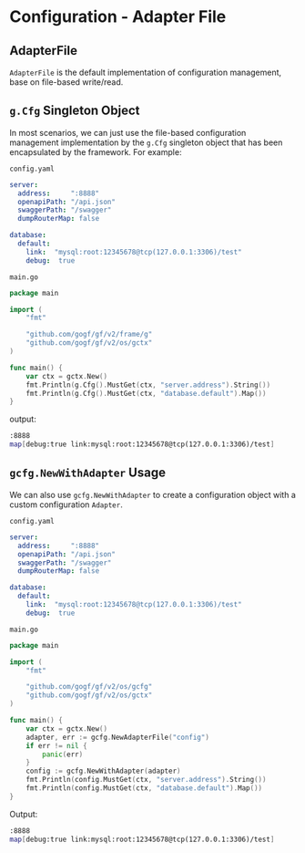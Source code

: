# Configuration - Adapter File

## AdapterFile

`AdapterFile` is the default implementation of configuration management, base on file-based write/read.

## `g.Cfg` Singleton Object

In most scenarios, we can just use the file-based configuration management implementation by the `g.Cfg` singleton object that has been encapsulated by the framework. For example:

`config.yaml`

```yaml
server:
  address:     ":8888"
  openapiPath: "/api.json"
  swaggerPath: "/swagger"
  dumpRouterMap: false

database:
  default:
    link:  "mysql:root:12345678@tcp(127.0.0.1:3306)/test"
    debug:  true
```

`main.go`

```go
package main

import (
    "fmt"

    "github.com/gogf/gf/v2/frame/g"
    "github.com/gogf/gf/v2/os/gctx"
)

func main() {
    var ctx = gctx.New()
    fmt.Println(g.Cfg().MustGet(ctx, "server.address").String())
    fmt.Println(g.Cfg().MustGet(ctx, "database.default").Map())
}
```

output:

```bash
:8888
map[debug:true link:mysql:root:12345678@tcp(127.0.0.1:3306)/test]
```

## `gcfg.NewWithAdapter` Usage

We can also use `gcfg.NewWithAdapter` to create a configuration object with a custom configuration `Adapter`.

`config.yaml`

```yaml
server:
  address:     ":8888"
  openapiPath: "/api.json"
  swaggerPath: "/swagger"
  dumpRouterMap: false

database:
  default:
    link:  "mysql:root:12345678@tcp(127.0.0.1:3306)/test"
    debug:  true
```

`main.go`

```go
package main

import (
    "fmt"

    "github.com/gogf/gf/v2/os/gcfg"
    "github.com/gogf/gf/v2/os/gctx"
)

func main() {
    var ctx = gctx.New()
    adapter, err := gcfg.NewAdapterFile("config")
    if err != nil {
        panic(err)
    }
    config := gcfg.NewWithAdapter(adapter)
    fmt.Println(config.MustGet(ctx, "server.address").String())
    fmt.Println(config.MustGet(ctx, "database.default").Map())
}
```

Output:

```bash
:8888
map[debug:true link:mysql:root:12345678@tcp(127.0.0.1:3306)/test]
```
